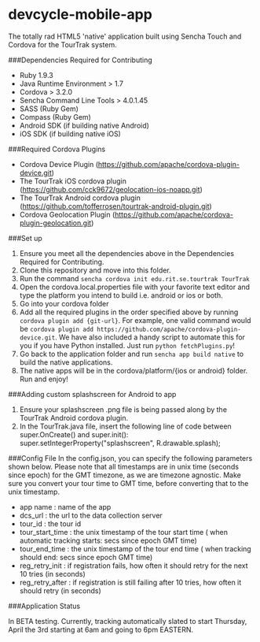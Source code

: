 devcycle-mobile-app
===================

The totally rad HTML5 'native' application built using Sencha Touch and Cordova for the TourTrak system.

###Dependencies Required for Contributing
* Ruby 1.9.3
* Java Runtime Environment > 1.7
* Cordova > 3.2.0
* Sencha Command Line Tools > 4.0.1.45
* SASS (Ruby Gem)
* Compass (Ruby Gem)
* Android SDK (if building native Android)
* iOS SDK (if building native iOS)

###Required Cordova Plugins
* Cordova Device Plugin (https://github.com/apache/cordova-plugin-device.git)
* The TourTrak iOS cordova plugin (https://github.com/cck9672/geolocation-ios-noapp.git)
* The TourTrak Android cordova plugin (https://github.com/tofferrosen/tourtrak-android-plugin.git)
* Cordova Geolocation Plugin (https://github.com/apache/cordova-plugin-geolocation.git)

###Set up
1. Ensure you meet all the dependencies above in the Dependencies Required for Contributing.
2. Clone this repository and move into this folder.
3. Run the command `sencha cordova init edu.rit.se.tourtrak TourTrak`
4. Open the cordova.local.properties file with your favorite text editor and type the platform you intend to build i.e. android or ios or both.
4. Go into your cordova folder
5. Add all the required plugins in the order specified above by running `cordova plugin add {git-url}`. For example, one valid command would be `cordova plugin add https://github.com/apache/cordova-plugin-device.git`. We have also included a handy script to automate this for you if you have Python installed. Just run `python fetchPlugins.py`!
6. Go back to the application folder and run `sencha app build native` to build the native applications.
7. The native apps will be in the cordova/platform/{ios or android} folder. Run and enjoy!

###Adding custom splashscreen for Android to app
1. Ensure your splashscreen .png file is being passed along by the TourTrak Android cordova plugin.
2. In the TourTrak.java file, insert the following line of code between super.OnCreate() and super.init():
  super.setIntegerProperty("splashscreen", R.drawable.splash);

###Config File
In the config.json, you can specify the following parameters shown below. Please note that all timestamps are in unix time (seconds since epoch) for the GMT timezone, as we are timezone agnostic. Make sure you convert your tour time to GMT time, before converting that to the unix timestamp.

* app name : name of the app
* dcs_url : the url to the data collection server
* tour_id : the tour id
* tour_start_time : the unix timestamp of the tour start time ( when automatic tracking starts: secs since epoch GMT time)
* tour_end_time : the unix timestamp of the tour end time ( when tracking should end: secs since epoch GMT time)
* reg_retry_init : if registration fails, how often it should retry for the next 10 tries (in seconds)
* reg_retry_after : if registration is still failing after 10 tries, how often it should retry (in seconds)

###Application Status

In BETA testing. Currently, tracking automatically slated to start Thursday, April the 3rd starting at 6am and going to 6pm EASTERN.
